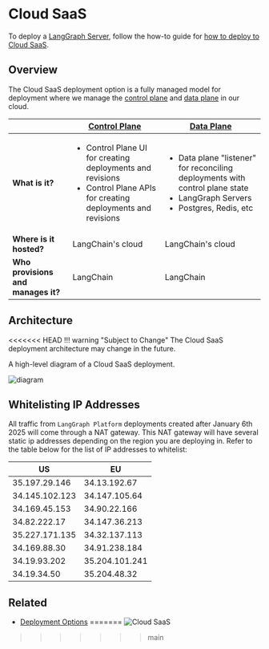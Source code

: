 # Cloud SaaS

To deploy a [LangGraph Server](../concepts/langgraph_server.md), follow the how-to guide for [how to deploy to Cloud SaaS](../cloud/deployment/cloud.md).

## Overview

The Cloud SaaS deployment option is a fully managed model for deployment where we manage the [control plane](./langgraph_control_plane.md) and [data plane](./langgraph_data_plane.md) in our cloud.

|                   | [Control Plane](../concepts/langgraph_control_plane.md) | [Data Plane](../concepts/langgraph_data_plane.md) |
|-------------------|-------------------|------------|
| **What is it?** | <ul><li>Control Plane UI for creating deployments and revisions</li><li>Control Plane APIs for creating deployments and revisions</li></ul> | <ul><li>Data plane "listener" for reconciling deployments with control plane state</li><li>LangGraph Servers</li><li>Postgres, Redis, etc</li></ul> |
| **Where is it hosted?** | LangChain's cloud | LangChain's cloud |
| **Who provisions and manages it?** | LangChain | LangChain |

## Architecture

<<<<<<< HEAD
!!! warning "Subject to Change"
    The Cloud SaaS deployment architecture may change in the future.

A high-level diagram of a Cloud SaaS deployment.

![diagram](img/langgraph_cloud_architecture.png)

## Whitelisting IP Addresses

All traffic from `LangGraph Platform` deployments created after January 6th 2025 will come through a NAT gateway.
This NAT gateway will have several static ip addresses depending on the region you are deploying in. Refer to the table below for the list of IP addresses to whitelist:

| US             | EU             |
|----------------|----------------|
| 35.197.29.146  | 34.13.192.67   |
| 34.145.102.123 | 34.147.105.64  |
| 34.169.45.153  | 34.90.22.166   |
| 34.82.222.17   | 34.147.36.213  |
| 35.227.171.135 | 34.32.137.113  | 
| 34.169.88.30   | 34.91.238.184  |
| 34.19.93.202   | 35.204.101.241 |
| 34.19.34.50    | 35.204.48.32   |

## Related

- [Deployment Options](./deployment_options.md)
=======
![Cloud SaaS](./img/self_hosted_control_plane_architecture.png)
>>>>>>> main
